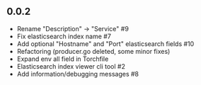 ## 0.0.2

- Rename "Description" -> "Service" #9
- Fix elasticsearch index name #7
- Add optional "Hostname" and "Port" elasticsearch fields #10
- Refactoring (producer.go deleted, some minor fixes)
- Expand env all field in Torchfile
- Elasticsearch index viewer cli tool #2
- Add information/debugging messages #8
